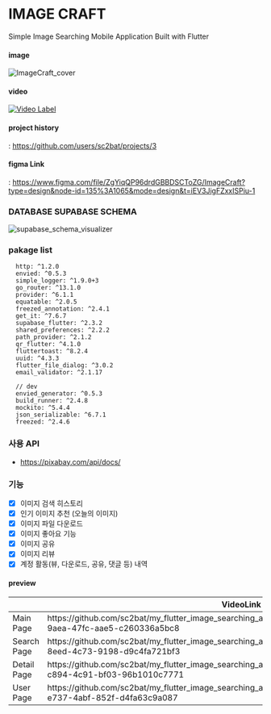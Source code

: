 # IMAGE CRAFT
Simple Image Searching Mobile Application Built with Flutter


#### image
![ImageCraft_cover](https://github.com/sc2bat/my_flutter_image_searching_app_cleanarch/assets/87482415/c77f1a67-b0bf-4aa7-b48a-3116695e8bb1)

#### video
[![Video Label](http://img.youtube.com/vi/7kZtB71lZFs/0.jpg)](https://youtu.be/7kZtB71lZFs?t=0s)

#### project history
 : https://github.com/users/sc2bat/projects/3
 
#### figma Link
 : https://www.figma.com/file/ZgYiqQP96drdGBBDSCToZG/ImageCraft?type=design&node-id=135%3A1065&mode=design&t=iEV3JigFZxxISPiu-1

### DATABASE SUPABASE SCHEMA
![supabase_schema_visualizer](https://github.com/sc2bat/my_flutter_image_searching_app_cleanarch/assets/87482415/43490d9b-f613-4f35-99f7-ae81dd32f019)


### pakage list
```
  http: ^1.2.0
  envied: ^0.5.3
  simple_logger: ^1.9.0+3
  go_router: ^13.1.0
  provider: ^6.1.1
  equatable: ^2.0.5
  freezed_annotation: ^2.4.1
  get_it: ^7.6.7
  supabase_flutter: ^2.3.2
  shared_preferences: ^2.2.2
  path_provider: ^2.1.2
  qr_flutter: ^4.1.0
  fluttertoast: ^8.2.4
  uuid: ^4.3.3
  flutter_file_dialog: ^3.0.2
  email_validator: ^2.1.17

  // dev
  envied_generator: ^0.5.3
  build_runner: ^2.4.8
  mockito: ^5.4.4
  json_serializable: ^6.7.1
  freezed: ^2.4.6
```

### 사용 API
- https://pixabay.com/api/docs/

### 기능
- [x] 이미지 검색 히스토리
- [x] 인기 이미지 추천 (오늘의 이미지)
- [x] 이미지 파일 다운로드
- [x] 이미지 좋아요 기능
- [x] 이미지 공유
- [x] 이미지 리뷰
- [x] 계정 활동(뷰, 다운로드, 공유, 댓글 등) 내역 

#### preview
<table>
    <thead>
        <tr>
            <th></th>
            <th>VideoLink</th>
        </tr>
    </thead>
    <tbody>
        <tr>
          <td>Main Page</td>
          <td>https://github.com/sc2bat/my_flutter_image_searching_app_cleanarch/assets/87482415/400ba700-9aea-47fc-aae5-c260336a5bc8</td>
        </tr>
        <tr>
          <td>Search Page</td>
          <td>https://github.com/sc2bat/my_flutter_image_searching_app_cleanarch/assets/87482415/0aa1b0ac-8eed-4c73-9198-d9c4fa721bf3</td>
        </tr>
        <tr>
          <td>Detail Page</td>
          <td>https://github.com/sc2bat/my_flutter_image_searching_app_cleanarch/assets/87482415/dbafb116-c894-4c91-bf03-96b1010c7771</td>
        </tr>
        <tr>
          <td>User Page</td>
          <td>https://github.com/sc2bat/my_flutter_image_searching_app_cleanarch/assets/87482415/f40d2de2-e737-4abf-852f-d4fa63c9a087</td>
        </tr>
    </tbody>
</table>
